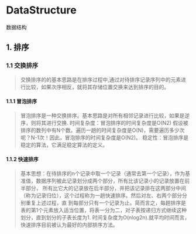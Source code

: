 # DataStructure
数据结构

## 1. 排序   
### 1.1 交换排序
> 交换排序的的基本思路是在排序过程中,通过对待排序记录序列中的元素进行比较，如果次序相反，就将其存储位置交换来达到排序的目的。
#### 1.1.1 冒泡排序
> 冒泡排序是一种交换排序。基本思路是对所有相邻记录进行比较，如果是逆序，则将其进行交换.
时间复杂度：冒泡排序的时间复杂度是O(N2) 假设被排序的数列中有N个数。遍历一趟的时间复杂度是O(N)，需要遍历多少次呢？N-1次！因此，冒泡排序的时间复杂度是O(N2)。
稳定性：冒泡排序是稳定的算法，它满足稳定算法的定义。
#### 1.1.2 快速排序
> 基本思想：在待排序的n个记录中取一个记录（通常去第一个记录），作为基准值，数据序列被此记录划分成两个部分，所有比该记录小的记录放置在前半部分，
	所有比它大的记录放在后半部分，并把该记录排在这两部分中间（称为记录归位），这个过程称为一趟快速排序。然后对左、右两个部分分别重复上述过程，直
	到每部分只有一个记录为止。简而言之，每趟排序是表的第1个元素放入适当位置，将表一分为二，对子表按递归方式继续这种划分，直到划分的子表长度为1.
  时间复杂度为O(nlog2n).就平均时间而言，快速排序目前被认为最好的内部排序方法。
